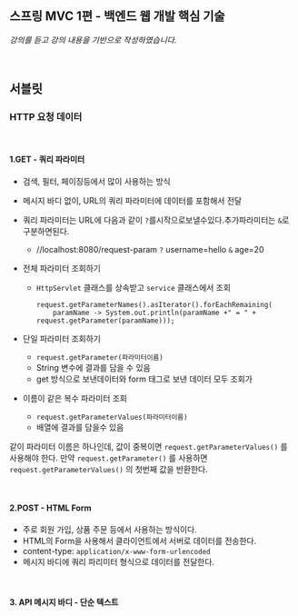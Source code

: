 ## 스프링 MVC 1편 - 백엔드 웹 개발 핵심 기술
_강의를 듣고 강의 내용을 기반으로 작성하였습니다._

<br>

## 서블릿


### HTTP 요청 데이터

<br>

#### 1.GET - 쿼리 파라미터
- 검색, 필터, 페이징등에서 많이 사용하는 방식
- 메시지 바디 없이, URL의 쿼리 파라미터에 데이터를 포함해서 전달
- 쿼리 파라미터는 URL에 다음과 같이 `?`를시작으로보낼수있다.추가파라미터는 `&`로구분하면된다.
  - //localhost:8080/request-param `?` username=hello `&` age=20

- 전체 파라미터 조회하기
    - `HttpServlet` 클래스를 상속받고 `service` 클래스에서 조회
        ```
        request.getParameterNames().asIterator().forEachRemaining(
            paramName -> System.out.println(paramName +" = " + request.getParameter(paramName)));
        ```


- 단일 파라미터 조회하기
    - `request.getParameter(파라미터이름)`
    - String 변수에 결과를 담을 수 있음
    - get 방식으로 보낸데이터와 form 태그로 보낸 데이터 모두 조회가

- 이름이 같은 복수 파라미터 조회
    - `request.getParameterValues(파라미터이름)`
    - 배열에 결과를 담을수 있음

같이 파라미터 이름은 하나인데, 값이 중복이면 `request.getParameterValues()` 를 사용해야 한다. 만약 `request.getParameter()` 를 사용하면
`request.getParameterValues()` 의 첫번째 값을 반환한다. 

<br>

#### 2.POST - HTML Form
- 주로 회원 가입, 상품 주문 등에서 사용하는 방식이다.
- HTML의 Form을 사용해서 클라이언트에서 서버로 데이터를 전송한다. 
- content-type: `application/x-www-form-urlencoded`
- 메시지 바디에 쿼리 파리미터 형식으로 데이터를 전달한다.

<br>

#### 3. API 메시지 바디 - 단순 텍스트


<br><br>